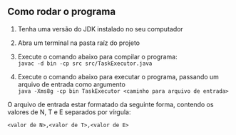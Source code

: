 ## Como rodar o programa

1. Tenha uma versão do JDK instalado no seu computador

2. Abra um terminal na pasta raíz do projeto

3. Execute o comando abaixo para compilar o programa:\
   `javac -d bin -cp src src/TaskExecutor.java`

4. Execute o comando abaixo para executar o programa, passando um arquivo de entrada como argumento\
   `java -Xms8g -cp bin TaskExecutor <caminho para arquivo de entrada>`

O arquivo de entrada estar formatado da seguinte forma, contendo os valores de N, T e E separados por vírgula:

`<valor de N>,<valor de T>,<valor de E>`
